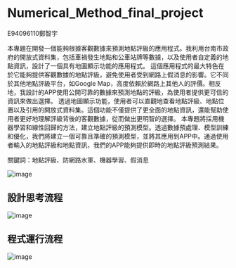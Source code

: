 # Numerical_Method_final_project
E94096110鄭智宇

本專題在開發一個能夠根據客觀數據來預測地點評級的應用程式。我利用台南市政府的開放式資料集，包括車禍發生地點和公車站牌等數據，以及使用者自定義的地點資訊，設計了一個具有地圖顯示功能的應用程式。
這個應用程式的最大特色在於它能夠提供客觀數據的地點評級，避免使用者受到網路上假消息的影響。它不同於其他地點評級平台，如Google Map，高度依賴於網路上其他人的評價。相反地，我設計的APP使用公開可靠的數據來預測地點的評級，為使用者提供更可信的資訊來做出選擇。
透過地圖顯示功能，使用者可以直觀地查看地點評級、地點位置以及引用的開放式資料集。這個功能不僅提供了更全面的地點資訊，還能幫助使用者更好地理解評級背後的客觀數據，從而做出更明智的選擇。
本專題將採用機器學習和線性回歸的方法，建立地點評級的預測模型。透過數據預處理、模型訓練和優化，我們將建立一個可靠且準確的預測模型，並將其應用到APP中。通過使用者輸入的地點評級和地點資訊，我們的APP能夠提供即時的地點評級預測結果。

關鍵詞：地點評級、防網路水軍、機器學習、假消息

 ![image](https://github.com/rolance110/Numerical_Method_final_project/assets/127593514/06b6dd94-d2ab-4051-aad3-a3c5b06be83a)
 
 ## 設計思考流程
 ![image](https://github.com/rolance110/Numerical_Method_final_project/assets/127593514/76010367-4ff5-456a-830b-e89ae6fb8a12)

 ## 程式運行流程
 ![image](https://github.com/rolance110/Numerical_Method_final_project/assets/127593514/cfa53c9b-a1fa-478c-9353-8c3468719719)





